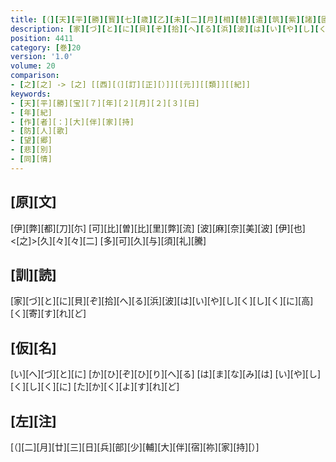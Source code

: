 ```yaml
---
title: [（][天][平][勝][寳][七][歳][乙][未][二][月][相][替][遣][筑][紫][諸][國][防][人][等][歌][）][（][陳][防][人][悲][別][之][情][歌][一][首][[并][短][歌]][）]
description: [家][づ][と][に][貝][ぞ][拾][へ][る][浜][波][は][い][や][し][く][し][く][に][高][く][寄][す][れ][ど]
position: 4411
category: [巻]20
version: '1.0'
volume: 20
comparison:
- [之][之] -> [之] [[西][（][訂][正][）]][[元]][[類]][[紀]]
keywords:
- [天][平][勝][宝][７][年][２][月][２][３][日]
- [年][紀]
- [作][者][：][大][伴][家][持]
- [防][人][歌]
- [望][郷]
- [悲][別]
- [同][情]
---
```


## [原][文]

[伊][弊][都][刀][尓] [可][比][曽][比][里][弊][流] [波][麻][奈][美][波] [伊][也]<[之]>[久][々][々][二] [多][可][久][与][須][礼][騰]

## [訓][読]

[家][づ][と][に][貝][ぞ][拾][へ][る][浜][波][は][い][や][し][く][し][く][に][高][く][寄][す][れ][ど]

## [仮][名]

[い][へ][づ][と][に] [か][ひ][ぞ][ひ][り][へ][る] [は][ま][な][み][は] [い][や][し][く][し][く][に] [た][か][く][よ][す][れ][ど]

## [左][注]

[（][二][月][廿][三][日][兵][部][少][輔][大][伴][宿][祢][家][持][）]
